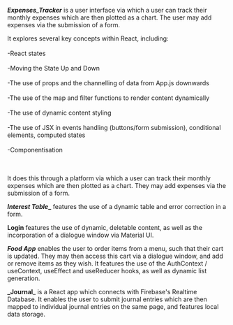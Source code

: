 **_Expenses_Tracker_** is a user interface via which a user can track their monthly expenses which are then plotted as a chart. The user may add expenses via the submission of a form.

 It explores several key concepts within React, including: <br/><br/>
-React states <br/><br/>
-Moving the State Up and Down <br/><br/>
-The use of props and the channelling of data from App.js downwards <br/><br/>
-The use of the map and filter functions to render content dynamically <br/><br/>
-The use of dynamic content styling <br/><br/>
-The use of JSX in events handling (buttons/form submission), conditional elements, computed states <br/><br/>
-Componentisation <br/><br/><br/>

It does this through a platform via which a user can track their monthly expenses which are then 
plotted as a chart. They may add expenses via the submission of a form.

**_Interest Table__** features the use of a dynamic table and error correction in a form.

__Login__ features the use of dynamic, deletable content, as well as the incorporation of a dialogue window via Material UI.


**_Food App_** enables the user to order items from a menu, such that their cart is updated. They may then access this cart via a dialogue window, and add or remove items as they wish. It features the use of the AuthContext / useContext, useEffect and useReducer hooks, as well as dynamic list generation.

**_Journal**_ is a React app which connects with Firebase's Realtime Database. It enables the user to submit journal
entries which are then mapped to individual journal entries on the same page, and features local data storage.
